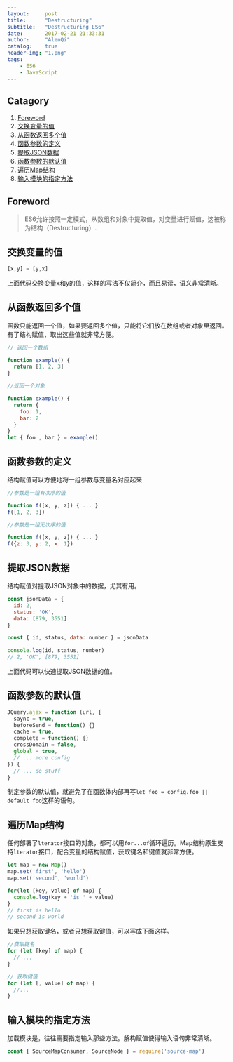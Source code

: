 ```yaml
---
layout:     post
title:      "Destructuring"
subtitle:   "Destructuring ES6"
date:       2017-02-21 21:33:31
author:     "AlenQi"
catalog:    true
header-img: "1.png"
tags:
    - ES6
    - JavaScript
---
```


## Catagory

1. [Foreword](#Foreword)
2. [交换变量的值](#交换变量的值)
3. [从函数返回多个值](#从函数返回多个值)
4. [函数参数的定义](#函数参数的定义)
5. [提取JSON数据](#提取JSON数据)
6. [函数参数的默认值](#函数参数的默认值)
7. [遍历Map结构](#遍历Map结构)
8. [输入模块的指定方法](#输入模块的指定方法)

## Foreword

> ES6允许按照一定模式，从数组和对象中提取值，对变量进行赋值，这被称为结构（Destructuring）.

## 交换变量的值

``` JavaScript
[x,y] = [y,x]
```
上面代码交换变量x和y的值，这样的写法不仅简介，而且易读，语义非常清晰。

## 从函数返回多个值

函数只能返回一个值，如果要返回多个值，只能将它们放在数组或者对象里返回。有了结构赋值，取出这些值就非常方便。
```JavaScript
// 返回一个数组

function example() {
  return [1, 2, 3]
}

//返回一个对象

function example() {
  return {
    foo: 1,
    bar: 2
  }
}
let { foo , bar } = example()
```

## 函数参数的定义

结构赋值可以方便地将一组参数与变量名对应起来

``` JavaScript
//参数是一组有次序的值

function f([x, y, z]) { ... }
f([1, 2, 3])

//参数是一组无次序的值

function f([x, y, z]) { ... }
f({z: 3, y: 2, x: 1})
```

## 提取JSON数据

结构赋值对提取JSON对象中的数据，尤其有用。

``` JavaScript
const jsonData = {
  id: 2,
  status: 'OK',
  data: [879, 3551]
}

const { id, status, data: number } = jsonData

console.log(id, status, number)
// 2, 'OK', [879, 3551]
```

上面代码可以快速提取JSON数据的值。


## 函数参数的默认值

``` JavaScript
JQuery.ajax = function (url, {
  saync = true,
  beforeSend = function() {}
  cache = true,
  complete = function() {}
  crossDomain = false,
  global = true,
  // ... more config
}) {
  // ... do stuff
}
```

制定参数的默认值，就避免了在函数体内部再写`let foo = config.foo || default foo`这样的语句。

## 遍历Map结构

任何部署了`lterator`接口的对象，都可以用`for...of`循环遍历。Map结构原生支持`lterator`接口，配合变量的结构赋值，获取键名和键值就非常方便。

``` JavaScript
let map = new Map()
map.set('first', 'hello')
map.set('second', 'world')

for(let [key, value] of map) {
  console.log(key + 'is ' + value)
}
// first is hello
// second is world
```

如果只想获取键名，或者只想获取键值，可以写成下面这样。

``` JavaScript
//获取键名
for (let [key] of map) {
  // ...
}

// 获取键值
for (let [, value] of map) {
  //...
}
```

## 输入模块的指定方法

加载模块是，往往需要指定输入那些方法。解构赋值使得输入语句非常清晰。

``` JavaScript
const { SourceMapConsumer, SourceNode } = require('source-map')
```
